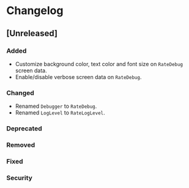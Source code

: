 # Changelog

## [Unreleased]
### Added
- Customize background color, text color and font size on `RateDebug` screen data.
- Enable/disable verbose screen data on `RateDebug`.
### Changed
- Renamed `Debugger` to `RateDebug`.
- Renamed `LogLevel` to `RateLogLevel`.
### Deprecated
### Removed
### Fixed
### Security